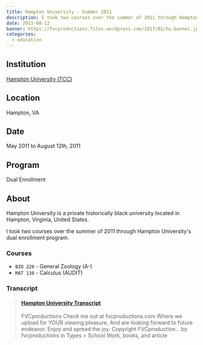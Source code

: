 ```yaml
---
title: Hampton University - Summer 2011
description: I took two courses over the summer of 2011 through Hampton University's dual enrollment program.
date: 2011-08-12
banner: https://fvcproductions.files.wordpress.com/2017/01/hu-banner.jpg
categories:
  - education
---
```


## Institution

[Hampton University (TCC)](https://hamptonu.edu)

## Location

Hampton, VA

## Date

May 2011 to August 12th, 2011

## Program

Dual Enrollment

## About

Hampton University is a private historically black university located in Hampton, Virginia, United States.

I took two courses over the summer of 2011 through Hampton University's dual enrollment program.

### Courses

- `BIO 220` - General Zoology (A-)
- `MAT 130` - Calculus (AUDIT)

### Transcript

<blockquote class="embedly-card"><h4><a href="https://www.scribd.com/document/315207507/Hampton-University-Transcript">Hampton University Transcript</a></h4><p>FVCproductions Check me out at fvcproductions.com Where we upload for YOUR viewing pleasure, And are looking forward to future endeavor. Enjoy and spread the joy. Copyright FVCproduction... by fvcproductions in Types > School Work, books, and article</p></blockquote>
<script async src="//cdn.embedly.com/widgets/platform.js" charset="UTF-8"></script>
